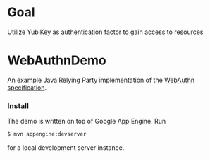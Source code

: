 # Goal
Utilize YubiKey as authentication factor to gain access to resources

# WebAuthnDemo
An example Java Relying Party implementation of the [WebAuthn
specification](https://w3c.github.io/webauthn/).

### Install
The demo is written on top of Google App Engine. Run
```sh
$ mvn appengine:devserver
```
for a local development server instance.
